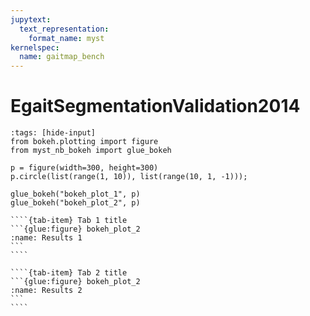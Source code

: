 ```yaml
---
jupytext:
  text_representation:
    format_name: myst
kernelspec:
  name: gaitmap_bench
---
```


# EgaitSegmentationValidation2014

```{code-cell} ipython3
:tags: [hide-input]
from bokeh.plotting import figure
from myst_nb_bokeh import glue_bokeh

p = figure(width=300, height=300)
p.circle(list(range(1, 10)), list(range(10, 1, -1)));

glue_bokeh("bokeh_plot_1", p)
glue_bokeh("bokeh_plot_2", p)

```


`````{tab-set}
````{tab-item} Tab 1 title
```{glue:figure} bokeh_plot_2
:name: Results 1
```
````

````{tab-item} Tab 2 title
```{glue:figure} bokeh_plot_2
:name: Results 2
```
````
`````
